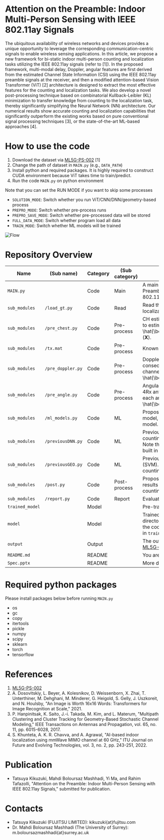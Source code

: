 # Attention on the Preamble: Indoor  Multi-Person Sensing with IEEE 802.11ay Signals
The ubiquitous availability of wireless networks and devices provides a unique opportunity to leverage the corresponding communication-centric signals to enable wireless sensing applications. In this article, we propose a new framework for bi-static indoor multi-person counting and localization tasks utilizing the IEEE 802.11ay signals (refer to [1]). In the proposed framework, multi-modal delay, Doppler, angular features are first derived from the estimated Channel State Information (CSI) using the IEEE 802.11ay preamble signals at the receiver, and then a modified attention-based Vision Transformer (ViT) [2] architecture is designed to extract the most effective features for the counting and localization tasks. We also develop a novel post-processing technique based on combinatorial Kullback-Leibler (KL) minimization to transfer knowledge from counting to the localization task, thereby significantly simplifying the Neural Network (NN) architecture. Our numerical results show accurate counting and localization capabilities that significantly outperform the existing works based on pure conventional signal processing techniques [3], or the state-of-the-art ML-based approaches [4].

# How to use the code

1. Download the dataset via [ML5G-PS-002](https://challenge.aiforgood.itu.int/match/matchitem/38/) [1]
2. Change the path of dataset in `MAIN.py` (e.g., `DATA_PATH`)
3. Install python and required packages. It is highly required to construct CUDA environment because ViT takes time to train/predict.
4. Run the code `MAIN.py` on python environment

Note that you can set the RUN MODE if you want to skip some processes
- `SOLUTION_MODE`: Switch whether you run ViT/CNN/DNN/geometry-based process
- `PREPRO_MODE`: Switch whether pre-process runs
- `PREPRO_SAVE_MODE`: Switch whether pre-processed data will be stored
- `FULL_DATA_MODE`: Switch whether program load all data
- `TRAIN_MODE`: Switch whether ML models will be trained

![Flow](https://github.com/University-of-Surrey-Mahdi/WiFi-sensing/assets/124618252/a5331c69-18ff-491d-91a0-97e471f63ed7)


# Repository Overview
| Name | (Sub name) | Category | (Sub category) | Description |
| ----------- | ----------- | ----------- | ----------- | ----------- |
| `MAIN.py` || Code | Main | A main python code for running "Attention on Preambles: Indoor Multi-Object Sensing with IEEE 802.11ay Networks" |
| `sub_modules` | `/load_gt.py` | Code | Read | Read the ground truths both of counting and of localization |
| `sub_modules` | `/pre_chest.py` | Code | Pre-process | CH estimation. Raw received signals $(\boldsymbol{Y})$ are transfered to estimated channels $(\Rightarrow \hat{\boldsymbol{H}})$ using known transmitted signal $(\boldsymbol{X})$. |
| `sub_modules` | `/tx.mat` | Code | Pre-process | Known transmitted signal $(\boldsymbol{X})$ |
| `sub_modules` | `/pre_doppler.py` | Code | Pre-process | Doppler domain analysis. Estimated channels for 128 consecutive packets are transfered to estimated channels for each velocity $(\Rightarrow \hat{\boldsymbol{H}}_{\textrm{Dopp}})$.|
| `sub_modules` | `/pre_angle.py` | Code | Pre-process | Angular domain analysis. Estimated channels for 4Tx $\times$ 4Rx antennas are transfered to estimated channels for each angle $(\Rightarrow \hat{\boldsymbol{H}}_{\textrm{Dopp}}^{\textrm{Ang}})$.|
| `sub_modules` | `/ml_models.py` | Code | ML | Proposed ML models (CNN and ViT). Output the initial model, train the model, or predict the result with the model. |
| `sub_modules` | `/previousDNN.py` | Code | ML | Previous ML model (DNN). Output the initial model, or counting/localization result (including post-process). Note that training the model is not included because it is built in keras library.|
| `sub_modules` | `/previousGEO.py` | Code | ML | Previous geometry-based algorithm and ML model (SVM). Output the MPC (multi-path components), or counting/localization result (including post-process). |
| `sub_modules` | `/post.py` | Code | Post-process | Proposed post-process algorithm. The predicted results with ML models (CNN and ViT) are transfered to counting/localization result. |
| `sub_modules` | `/report.py` | Code | Report | Evaluate, save, and print the counting/localization result. |
| `trained_model` || Model  || Pre-trained models are stored |
| `model` || Model  || Trained models while running the code are stored. This directory is vacant as a default, but it is possible to run the code with test mode if you copy the models stored in `trained_model` here. |
| `output` || Output  || The output results (.txt) are stored with the format of [ML5G-PS-002](https://challenge.aiforgood.itu.int/match/matchitem/38/) |
| `README.md` || README  || You are here! |
| `Spec.pptx` || README  || More detailed explanation of source code |


# Required python packages
Please install packages below before running `MAIN.py`
- os
- gc
- copy
- itertools
- pickle
- numpy
- scipy
- sklearn
- torch
- tensorflow

# References
1) [ML5G-PS-002](https://challenge.aiforgood.itu.int/match/matchitem/38/)
2) A. Dosovitskiy, L. Beyer, A. Kolesnikov, D. Weissenborn, X. Zhai, T. Unterthiner, M. Dehghani, M. Minderer, G. Heigold, S. Gelly, J. Uszkoreit, and N. Houlsby, "An Image is Worth 16x16 Words: Transformers for Image Recognition at Scale," 2021.
3) P. Hanpinitsak, K. Saito, J.-i. Takada, M. Kim, and L. Materum, "Multipath Clustering and Cluster Tracking for Geometry-Based Stochastic Channel Modeling," IEEE Transactions on Antennas and Propagation, vol. 65, no. 11, pp. 6015-6028, 2017.
4)  S. Khunteta, A. K. R. Chavva, and A. Agrawal, "AI-based indoor localization using mmWave MIMO channel at 60 GHz," ITU Journal on Future and Evolving Technologies, vol. 3, no. 2, pp. 243-251, 2022. 


# Publication
- Tatsuya Kikuzuki, Mahdi Boloursaz Mashhadi, Yi Ma, and Rahim Tafazolli, "Attention on the Preamble: Indoor  Multi-Person Sensing with IEEE 802.11ay Signals," submitted for publication. 

# Contacts
- Tatsuya Kikuzuki (FUJITSU LIMITED): kikuzuki{at}fujitsu.com
- Dr. Mahdi Boloursaz Mashhadi (The University of Surrey): m.boloursazmashhadi{at}surrey.ac.uk
